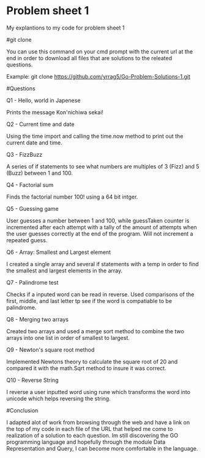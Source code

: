 # Problem sheet 1
My explantions to my code for problem sheet 1

#git clone

You can use this command on your cmd prompt with the current url at the end in order to download all files 
that are solutions to the releated questions.

Example: git clone https://github.com/yrrag5/Go-Problem-Solutions-1.git

#Questions

Q1 - Hello, world in Japenese

Prints the message Kon'nichiwa sekai!

Q2 - Current time and date 

Using the time import and calling the time.now method to print out the current date and time. 

Q3 - FizzBuzz

A series of if statements to see what numbers are multiples of 3 (Fizz) and 5 (Buzz) between 1 and 100. 

Q4 - Factorial sum

Finds the factorial number 100! using a 64 bit intger.

Q5 - Guessing game 

User guesses a number between 1 and 100, while guessTaken counter is incremented after each attempt with a tally of the amount of attempts when the user guesses correctly at the end of the program. Will not increment a repeated guess.

Q6 -  Array: Smallest and Largest element 

I created a single array and several if statements with a temp in order to find the smallest and largest elements in the array. 

Q7 - Palindrome test

Checks if a inputed word can be read in reverse. Used comparisons of the first, middle, and last letter tp see if the word is compatiable to be palindrome.

Q8 - Merging two arrays

Created two arrays and used a merge sort method to combine the two arrays into one list in order of smallest to largest.

Q9 - Newton's square root method

Implemented Newtons theory to calculate the square root of 20 and compared it with the math.Sqrt method to insure it was correct.

Q10 - Reverse String

I reverse a user inputted word using rune which transforms the word into unicode which helps reversing the string.

#Conclusion

I adapted alot of work from browsing through the web and have a link on the top of my code in each file of the URL that helped me come to realization of a solution to each question. Im still discovering the GO programming language and hopefully through the module Data Representation and Query, I can become more comfortable in the language.
